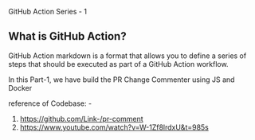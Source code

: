 GitHub Action Series - 1 

## What is GitHub Action?
GitHub Action markdown is a format that allows you to define a series of steps that should be executed as part of a GitHub Action workflow.

In this Part-1, we have build the PR Change Commenter using JS and Docker

reference of Codebase: -
1. https://github.com/Link-/pr-comment
2. https://www.youtube.com/watch?v=W-1Zf8lrdxU&t=985s 